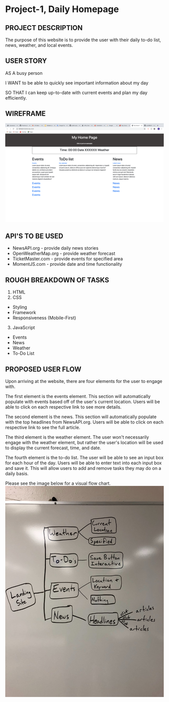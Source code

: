 # Project-1, Daily Homepage 

## PROJECT DESCRIPTION

The purpose of this website is to provide the user with their daily to-do list, news, weather, and local events. 

## USER STORY

AS A busy person

I WANT to be able to quickly see important information about my day

SO THAT I can keep up-to-date with current events and plan my day efficiently.

## WIREFRAME

![Wireframe](project1wireframe.png)

## API'S TO BE USED

* NewsAPI.org - provide daily news stories
* OpenWeatherMap.org - provide weather forecast
* TicketMaster.com - provide events for specified area
* MomentJS.com - provide date and time functionality

## ROUGH BREAKDOWN OF TASKS

1. HTML
2. CSS
* Styling
* Framework
* Responsiveness (Mobile-First)
3. JavaScript
* Events
* News
* Weather
* To-Do List

## PROPOSED USER FLOW
Upon arriving at the website, there are four elements for the user to engage with. 

The first element is the events element. This section will automatically populate with events based off of the user's current location. Users will be able to click on each respective link to see more details.

The second element is the news. This section will automatically populate with the top headlines from NewsAPI.org. Users will be able to click on each respective link to see the full article. 

The third element is the weather element. The user won't necessarily engage with the weather element, but rather the user's location will be used to display the current forecast, time, and date. 

The fourth element is the to-do list. The user will be able to see an input box for each hour of the day. Users will be able to enter text into each input box and save it. This will allow users to add and remove tasks they may do on a daily basis.

Please see the image below for a visual flow chart. 
![UserFlow](userflow.png)
